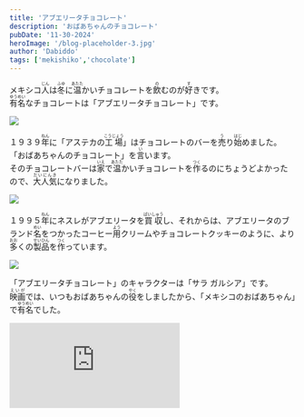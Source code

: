 ```yaml
---
title: 'アブエリータチョコレート'
description: 'おばあちゃんのチョコレート'
pubDate: '11-30-2024'
heroImage: '/blog-placeholder-3.jpg'
author: 'Dabiddo'
tags: ['mekishiko','chocolate']
---
```


<p>
メキシコ<ruby>人<rp>(</rp><rt>じん</rt><rp>)</rp></ruby>は<ruby>冬<rp>(</rp><rt>ふゆ</rt><rp>)</rp></ruby>に<ruby>温<rp>(</rp><rt>あたた</rt><rp>)</rp></ruby>かいチョコレートを<ruby>飲<rp>(</rp><rt>の</rt><rp>)</rp></ruby>むのが<ruby>好<rp>(</rp><rt>す</rt><rp>)</rp></ruby>きです。<br>
<ruby>有名<rp>(</rp><rt>ゆうめい</rt><rp>)</rp></ruby>なチョコレートは「アブエリータチョコレート」です。
</p>

<div class="m-5 place-items-center max-w-l">
     <img src="https://media.publit.io/file/blogstuff/fabica-azteca-1.png"/>
</div>

<p>
１９３９<ruby>年<rp>(</rp><rt>ねん</rt><rp>)</rp></ruby>に「アステカの<ruby>工場<rp>(</rp><rt>こうじょう</rt><rp>)</rp></ruby>」はチョコレートのバーを<ruby>売<rp>(</rp><rt>う</rt><rp>)</rp></ruby>り<ruby>始<rp>(</rp><rt>はじ</rt><rp>)</rp></ruby>めました。<br/>
「おばあちゃんのチョコレート」を<ruby>言<rp>(</rp><rt>い</rt><rp>)</rp></ruby>います。<br/>
そのチョコレートバーは<ruby>家<rp>(</rp><rt>いえ</rt><rp>)</rp></ruby>で<ruby>温<rp>(</rp><rt>あたた</rt><rp>)</rp></ruby>かいチョコレートを<ruby>作<rp>(</rp><rt>つく</rt><rp>)</rp></ruby>るのにちょうどよかったので、<ruby>大人気<rp>(</rp><rt>だいにんき</rt><rp>)</rp></ruby>になりました。
</p>

<div class="m-5 place-items-center max-w-l">
     <img src="https://media.publit.io/file/blogstuff/nestle-productos.png"/>
</div>

<p>
１９９５<ruby>年<rp>(</rp><rt>ねん</rt><rp>)</rp></ruby>にネスレがアブエリータを<ruby>買収<rp>(</rp><rt>ばいしゅう</rt><rp>)</rp></ruby>し、それからは、アブエリータのブランド<ruby>名<rp>(</rp><rt>めい</rt><rp>)</rp></ruby>をつかったコーヒー<ruby>用<rp>(</rp><rt>よう</rt><rp>)</rp></ruby>クリームやチョコレートクッキーのように、より<ruby>多<rp>(</rp><rt>おお</rt><rp>)</rp></ruby>くの<ruby>製品<rp>(</rp><rt>せいひん</rt><rp>)</rp></ruby>を<ruby>作<rp>(</rp><rt>つく</rt><rp>)</rp></ruby>っています。
</p>

<div class="m-5 place-items-center max-w-l">
     <img src="https://media.publit.io/file/blogstuff/chocolate-sara-1.png"/>
</div>

<p>
「アブエリータチョコレート」のキャラクターは「サラ ガルシア」です。<br>
<ruby>映画<rp>(</rp><rt>えいが</rt><rp>)</rp></ruby>では、いつもおばあちゃんの<ruby>役<rp>(</rp><rt>やく</rt><rp>)</rp></ruby>をしましたから、「メキシコのおばあちゃん」で<ruby>有名<rp>(</rp><rt>ゆうめい</rt><rp>)</rp></ruby>でした。
</p>


<div class="m-5 place-items-center max-w-l">
<div 
    	class="relative h-0 overflow-hidden max-w-full w-full" 
		style="padding-bottom: 56.25%"
 	>
		<iframe
       		src="https://www.youtube.com/embed/eEQsWpsBumc?si=5HnW96RqLUAuur-D"
            frameborder="0"
            allowfullscreen
            class="absolute top-0 left-0 w-full h-full"
        ></iframe>
	</div>
</div>


<style>
    #content {
        font-size:20px;
    }
    #content>h1 {
        font-size:40px;
        font-weight:bold;
    }
    #content>h2 {
        font-size:35px;
        font-weight:bold;
    }
    #content>h2 {
        font-size:30px;
        font-weight:bold;
    }
    #content>h3 {
        font-size:25px;
        font-weight:bold;
    }
    #content>h4 {
        font-size:20px;
        font-weight:bold;
    }
</style>